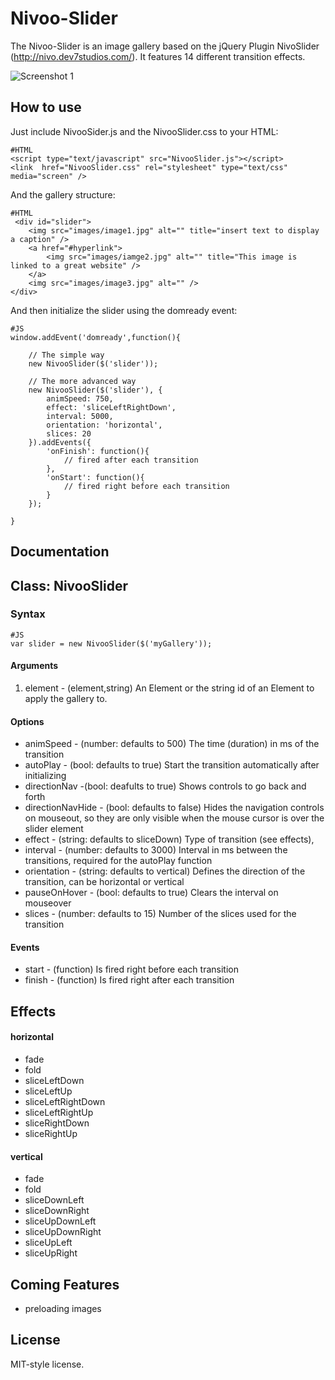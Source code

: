 Nivoo-Slider
============

The Nivoo-Slider is an image gallery based on the jQuery Plugin NivoSlider (http://nivo.dev7studios.com/). It features 14 different transition effects.

![Screenshot 1](http://www.johannes-fischer.de/assets/Labs/nivoo-slider.png)

How to use
----------

Just include NivooSider.js and the NivooSlider.css to your HTML:

	#HTML
	<script type="text/javascript" src="NivooSlider.js"></script>
	<link  href="NivooSlider.css" rel="stylesheet" type="text/css" media="screen" />
	
And the gallery structure:
	
	#HTML
	 <div id="slider">
        <img src="images/image1.jpg" alt="" title="insert text to display a caption" />
        <a href="#hyperlink">
            <img src="images/iamge2.jpg" alt="" title="This image is linked to a great website" />
        </a>
        <img src="images/image3.jpg" alt="" />
    </div>	
	
And then initialize the slider using the domready event:

	#JS
	window.addEvent('domready',function(){

		// The simple way
		new NivooSlider($('slider'));
		
		// The more advanced way
		new NivooSlider($('slider'), {
            animSpeed: 750,
            effect: 'sliceLeftRightDown',
			interval: 5000,
            orientation: 'horizontal',
			slices: 20
        }).addEvents({
            'onFinish': function(){
                // fired after each transition
            },
            'onStart': function(){
                // fired right before each transition
            }
        });

	}

Documentation
-------------

## Class: NivooSlider ##

### Syntax ###

	#JS
	var slider = new NivooSlider($('myGallery'));
	
#### Arguments ####
1. element - (element,string) An Element or the string id of an Element to apply the gallery to.

#### Options ####
- animSpeed - (number: defaults to 500) The time (duration) in ms of the transition
- autoPlay - (bool: defaults to true) Start the transition automatically after initializing
- directionNav -(bool: deafults to true) Shows controls to go back and forth
- directionNavHide - (bool: defaults to false) Hides the navigation controls on mouseout, so they are only visible when the mouse cursor is over the slider element
- effect - (string: defaults to sliceDown) Type of transition (see effects),
- interval - (number: defaults to 3000) Interval in ms between the transitions, required for the autoPlay function
- orientation - (string: defaults to vertical) Defines the direction of the transition, can be horizontal or vertical
- pauseOnHover - (bool: defaults to true) Clears the interval on mouseover
- slices - (number: defaults to 15) Number of the slices used for the transition

#### Events ####
- start - (function) Is fired right before each transition
- finish - (function) Is fired right after each transition

Effects
-------

#### horizontal ####
- fade
- fold
- sliceLeftDown
- sliceLeftUp
- sliceLeftRightDown
- sliceLeftRightUp
- sliceRightDown
- sliceRightUp

#### vertical ####
- fade
- fold
- sliceDownLeft
- sliceDownRight
- sliceUpDownLeft
- sliceUpDownRight
- sliceUpLeft
- sliceUpRight

Coming Features
---------------
- preloading images

License
-------
MIT-style license.